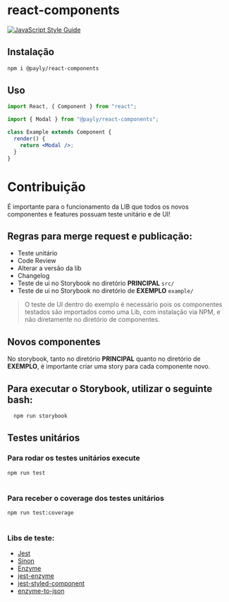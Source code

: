 # react-components
[![JavaScript Style Guide](https://img.shields.io/badge/code_style-standard-brightgreen.svg)](https://standardjs.com)

## Instalação
```bash
npm i @payly/react-components
```

## Uso

```jsx
import React, { Component } from "react";

import { Modal } from "@payly/react-components";

class Example extends Component {
  render() {
    return <Modal />;
  }
}
```

# Contribuição
  É importante para o funcionamento da LIB que todos os novos componentes e features possuam teste unitário e de UI!

## Regras para merge request e publicação:
 - Teste unitário
 - Code Review
 - Alterar a versão da lib
 - Changelog
 - Teste de ui no Storybook no diretório **PRINCIPAL** `src/`
 - Teste de ui no Storybook no diretório de **EXEMPLO** `example/`

> O teste de UI dentro do exemplo é necessário pois os componentes testados são importados como uma Lib, com instalação via NPM, e não diretamente no diretório de componentes.
## Novos componentes
  No storybook, tanto no diretório **PRINCIPAL** quanto no diretório de  **EXEMPLO**, é importante criar uma story para cada componente novo.

## Para executar o Storybook, utilizar o seguinte bash:
  ```bash
    npm run storybook
  ```
## Testes unitários

  ### Para rodar os testes unitários execute
  ```bash
  npm run test
  ```
  #
  ### Para receber o coverage dos testes unitários
  ```bash
  npm run test:coverage
  ```
  #
  ### Libs de teste:
- [Jest](https://jestjs.io/)
- [Sinon](https://sinonjs.org/)
- [Enzyme](https://airbnb.io/enzyme/)
- [jest-enzyme](https://github.com/FormidableLabs/enzyme-matchers/tree/master/packages/jest-enzyme#readme)
- [jest-styled-component](https://www.npmjs.com/package/jest-styled-components#tohavestylerule)
- [enzyme-to-json](https://www.npmjs.com/package/enzyme-to-json)
##
